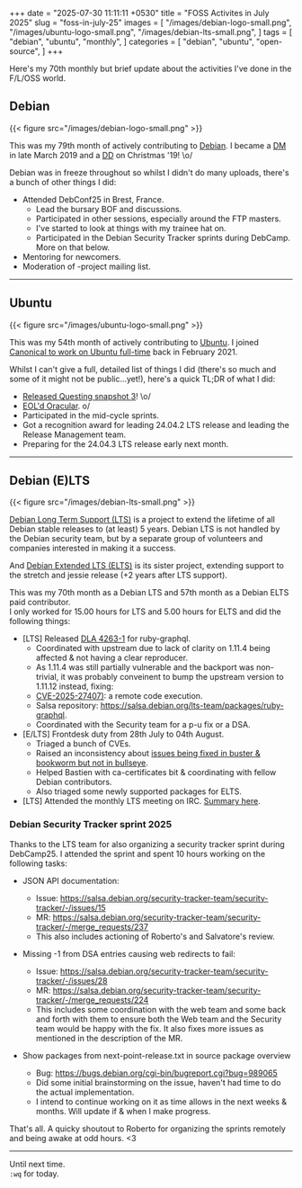 +++
date = "2025-07-30 11:11:11 +0530"
title = "FOSS Activites in July 2025"
slug = "foss-in-july-25"
images = [
    "/images/debian-logo-small.png",
    "/images/ubuntu-logo-small.png",
    "/images/debian-lts-small.png",
]
tags = [
    "debian",
    "ubuntu",
    "monthly",
]
categories = [
    "debian",
    "ubuntu",
    "open-source",
]
+++

Here's my 70th monthly but brief update about the activities I've done in the F/L/OSS world.

## Debian
{{< figure src="/images/debian-logo-small.png" >}}

This was my 79th month of actively contributing to [Debian](https://www.debian.org/).
I became a [DM](https://wiki.debian.org/DebianMaintainer) in late March 2019 and a [DD](https://wiki.debian.org/DebianDeveloper) on Christmas '19! \o/

Debian was in freeze throughout so whilst I didn't do many uploads, there's a bunch of other things I did:

- Attended DebConf25 in Brest, France.
  - Lead the bursary BOF and discussions.
  - Participated in other sessions, especially around the FTP masters.
  - I've started to look at things with my trainee hat on.
  - Participated in the Debian Security Tracker sprints during DebCamp. More on that below.
- Mentoring for newcomers.
- Moderation of -project mailing list.

---

## Ubuntu
{{< figure src="/images/ubuntu-logo-small.png" >}}

This was my 54th month of actively contributing to [Ubuntu](https://ubuntu.com/about).
I joined [Canonical to work on Ubuntu full-time](https://utkarsh2102.org/posts/hello-canonical/) back in February 2021.

Whilst I can't give a full, detailed list of things I did (there's so much and some of it might not be public...yet!), here's a quick TL;DR of what I did:

- [Released Questing snapshot 3](https://discourse.ubuntu.com/t/questing-snapshot-3-released/65383)! \o/
- [EOL'd Oracular](https://discourse.ubuntu.com/t/ubuntu-24-10-oracular-oriole-reached-end-of-life-on-10th-july-2025/64289). o/
- Participated in the mid-cycle sprints.
- Got a recognition award for leading 24.04.2 LTS release and leading the Release Management team.
- Preparing for the 24.04.3 LTS release early next month.

---

## Debian (E)LTS
{{< figure src="/images/debian-lts-small.png" >}}

[Debian Long Term Support (LTS)](https://www.freexian.com/en/services/debian-lts.html) is a project to extend the lifetime of all Debian stable releases to (at least) 5 years. Debian LTS is not handled by the Debian security team, but by a separate group of volunteers and companies interested in making it a success.  

And [Debian Extended LTS (ELTS)](https://deb.freexian.com/extended-lts) is its sister project, extending support to the stretch and jessie release (+2 years after LTS support).

This was my 70th month as a Debian LTS and 57th month as a Debian ELTS paid contributor.  
I only worked for 15.00 hours for LTS and 5.00 hours for ELTS and did the following things:

- [LTS] Released [DLA 4263-1](https://lists.debian.org/debian-lts-announce/2025/08/msg00002.html) for ruby-graphql.
  - Coordinated with upstream due to lack of clarity on 1.11.4 being affected & not having a clear reproducer.
  - As 1.11.4 was still partially vulnerable and the backport was non-trivial, it was probably conveinent to bump the upstream version to 1.11.12 instead, fixing:
  - [CVE-2025-27407)](https://security-tracker.debian.org/tracker/CVE-2025-27407): a remote code execution.
  - Salsa repository: https://salsa.debian.org/lts-team/packages/ruby-graphql.
  - Coordinated with the Security team for a p-u fix or a DSA.
- [E/LTS] Frontdesk duty from 28th July to 04th August.
  - Triaged a bunch of CVEs.
  - Raised an inconsistency about [issues being fixed in buster & bookworm but not in bullseye](https://lists.debian.org/debian-lts/2025/07/msg00017.html).
  - Helped Bastien with ca-certificates bit & coordinating with fellow Debian contributors.
  - Also triaged some newly supported packages for ELTS.
- [LTS] Attended the monthly LTS meeting on IRC. [Summary here](https://meetbot.debian.net/debian-lts/2025/debian-lts.2025-07-24-14.00.html).

### Debian Security Tracker sprint 2025

Thanks to the LTS team for also organizing a security tracker sprint during DebCamp25. I attended the sprint and spent 10 hours working on the following tasks:

- JSON API documentation:
  - Issue: https://salsa.debian.org/security-tracker-team/security-tracker/-/issues/15
  - MR: https://salsa.debian.org/security-tracker-team/security-tracker/-/merge_requests/237
  - This also includes actioning of Roberto's and Salvatore's review.

- Missing -1 from DSA entries causing web redirects to fail:
  - Issue: https://salsa.debian.org/security-tracker-team/security-tracker/-/issues/28
  - MR: https://salsa.debian.org/security-tracker-team/security-tracker/-/merge_requests/224
  - This includes some coordination with the web team and some back and forth with them to ensure both the Web team and the Security team would be happy with the fix. It also fixes more issues as mentioned in the description of the MR.

- Show packages from next-point-release.txt in source package overview
  - Bug: https://bugs.debian.org/cgi-bin/bugreport.cgi?bug=989065
  - Did some initial brainstorming on the issue, haven't had time to do the actual implementation.
  - I intend to continue working on it as time allows in the next weeks & months. Will update if & when I make progress.

That's all. A quicky shoutout to Roberto for organizing the sprints remotely and being awake at odd hours. <3


---

Until next time.  
`:wq` for today.
